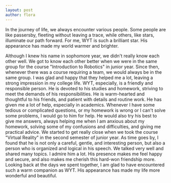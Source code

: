 ```yaml
---
layout: post
author: flora
---
```

In the journey of life, we always encounter various people. Some people are like passersby, fleeting without leaving a trace, while others, like stars, illuminate our path forward. For me, WYT is such a brilliant star. His appearance has made my world warmer and brighter.

Although I knew his name in sophomore year, we didn't really know each other well. We got to know each other better when we were in the same group for the course "Introduction to Robotics" in junior year. Since then, whenever there was a course requiring a team, we would always be in the same group. I was glad and happy that they helped me a lot, leaving a strong impression in my college life. WYT, especially, is a friendly and responsible person. He is devoted to his studies and homework, striving to meet the demands of his responsibilities. He is warm-hearted and thoughtful to his friends, and patient with details and routine work. He has given me a lot of help, especially in academics. Whenever I have some tedious or complicated questions, or my homework is wrong or I can't solve some problems, I would go to him for help. He would also try his best to give me answers, always helping me when I am anxious about my homework, solving some of my confusions and difficulties, and giving me practical advice. We started to get really close when we took the course "Virtual Reality" in the second semester of junior year. As time goes by, I found that he is not only a careful, gentle, and interesting person, but also a person who is organized and logical in his speech. We talked very well and shared many topics. I admire him a lot. His presence makes me feel happy and secure, and also makes me cherish this hard-won friendship more. Looking back at the days we spent together, I am glad to have encountered such a warm companion as WYT. His appearance has made my life more wonderful and beautiful.
